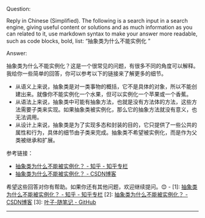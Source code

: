 Question:

Reply in Chinese (Simplified). The following is a search input in a search engine, giving useful content or solutions and as much information as you can related to it, use markdown syntax to make your answer more readable, such as code blocks, bold, list: 
“抽象类为什么不能实例化
”

Answer:

抽象类为什么不能实例化？这是一个很常见的问题，有很多不同的角度可以解释。我给你一些简单的回答，你可以参考以下的链接来了解更多的细节。

- 从语义上来说，抽象类是对一类事物的概括，它不是具体的对象，所以不能创建出来。就像你不能实例化一个水果，但可以实例化一个苹果或一个香蕉。
- 从语法上来说，抽象类中可能有抽象方法，也就是没有方法体的方法，这些方法需要子类来实现。如果抽象类被实例化，那么它的抽象方法就没有意义，也无法调用。
- 从设计上来说，抽象类是为了实现多态和封装的目的，它只提供了一些公共的属性和行为，具体的细节由子类来完成。抽象类不希望被实例化，而是作为父类被继承和扩展。

参考链接：

- [抽象类为什么不能被实例化？ - 知乎 - 知乎专栏](https://zhuanlan.zhihu.com/p/95406830)
- [抽象类为什么不能被实例化？ - CSDN博客](https://blog.csdn.net/qq_42859864/article/details/103394768)

希望这些回答对你有帮助。如果你还有其他问题，欢迎继续提问。😊
\-
\[1]: [抽象类为什么不能被实例化？ - 知乎 - 知乎专栏](https://zhuanlan.zhihu.com/p/95406830)
\[2]: [抽象类为什么不能被实例化？ - CSDN博客](https://blog.csdn.net/qq_42859864/article/details/103394768)
\[3]: [叶子-随笔记 - GitHub](https://github.com/allybuli/allybuli.github.io/blob/master/index.html)

<hr/>

